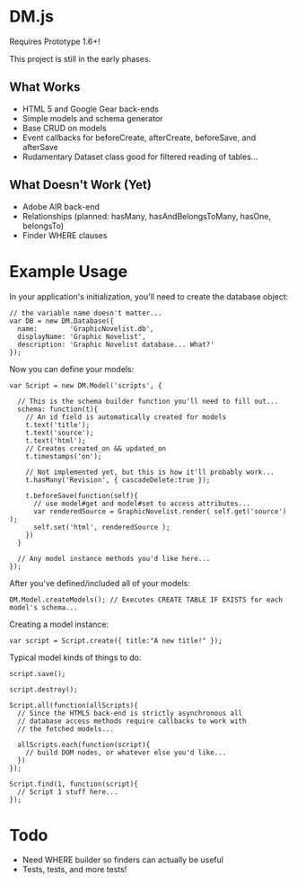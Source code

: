 # DM.js

Requires Prototype 1.6+!

This project is still in the early phases.


## What Works

* HTML 5 and Google Gear back-ends
* Simple models and schema generator
* Base CRUD on models
* Event callbacks for beforeCreate, afterCreate, beforeSave, and afterSave
* Rudamentary Dataset class good for filtered reading of tables...


## What Doesn't Work (Yet)

* Adobe AIR back-end
* Relationships (planned: hasMany, hasAndBelongsToMany, hasOne, belongsTo)
* Finder WHERE clauses


# Example Usage

In your application's initialization, you'll need to create the database object:

    // the variable name doesn't matter...
    var DB = new DM.Database({
      name:        'GraphicNovelist.db',
      displayName: 'Graphic Novelist',
      description: 'Graphic Novelist database... What?'
    });

Now you can define your models:

    var Script = new DM.Model('scripts', {
      
      // This is the schema builder function you'll need to fill out...
      schema: function(t){ 
        // An id field is automatically created for models
        t.text('title');
        t.text('source');
        t.text('html');
        // Creates created_on && updated_on
        t.timestamps('on');
        
        // Not implemented yet, but this is how it'll probably work...
        t.hasMany('Revision', { cascadeDelete:true });
        
        t.beforeSave(function(self){
          // use model#get and model#set to access attributes...
          var renderedSource = GraphicNovelist.render( self.get('source') );
          self.set('html', renderedSource );
        })
      }
    
      // Any model instance methods you'd like here...
    });

After you've defined/included all of your models:

    DM.Model.createModels(); // Executes CREATE TABLE IF EXISTS for each model's schema...

Creating a model instance:

    var script = Script.create({ title:"A new title!" });

Typical model kinds of things to do:
    
    script.save();

    script.destroy();
    
    Script.all(function(allScripts){
      // Since the HTML5 back-end is strictly asynchronous all
      // database access methods require callbacks to work with
      // the fetched models... 
      
      allScripts.each(function(script){
        // build DOM nodes, or whatever else you'd like...
      })
    });
    
    Script.find(1, function(script){
      // Script 1 stuff here...
    });


# Todo

* Need WHERE builder so finders can actually be useful
* Tests, tests, and more tests!